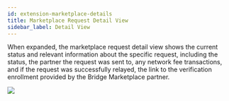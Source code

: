 ```yaml
---
id: extension-marketplace-details
title: Marketplace Request Detail View
sidebar_label: Detail View
---
```


When expanded, the marketplace request detail view shows the current status and relevant information about the specific request, including the status, the partner the request was sent to, any network fee transactions, and if the request was successfully relayed, the link to the verification enrollment provided by the Bridge Marketplace partner.

<img class='centered' src='/img/extension/passport-marketplace-request-details.jpg'></img>
